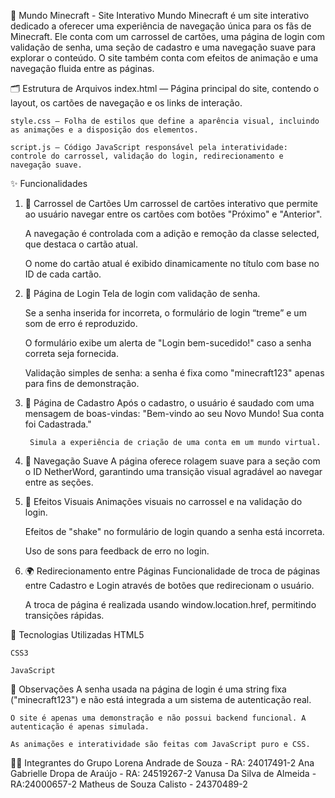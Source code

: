 🚀 Mundo Minecraft - Site Interativo
    Mundo Minecraft é um site interativo dedicado a oferecer uma experiência de navegação única para os fãs de Minecraft. Ele conta com um carrossel de cartões, uma página de login com validação de senha, uma seção de cadastro e uma navegação suave para explorar o conteúdo. O site também conta com efeitos de animação e uma navegação fluida entre as páginas.

🗂️ Estrutura de Arquivos
    index.html — Página principal do site, contendo o layout, os cartões de navegação e os links de interação.

    style.css — Folha de estilos que define a aparência visual, incluindo as animações e a disposição dos elementos.

    script.js — Código JavaScript responsável pela interatividade: controle do carrossel, validação do login, redirecionamento e navegação suave.

✨ Funcionalidades
1. 🎠 Carrossel de Cartões
    Um carrossel de cartões interativo que permite ao usuário navegar entre os cartões com botões "Próximo" e "Anterior".

    A navegação é controlada com a adição e remoção da classe selected, que destaca o cartão atual.

    O nome do cartão atual é exibido dinamicamente no título com base no ID de cada cartão.

2. 🔐 Página de Login
    Tela de login com validação de senha.

    Se a senha inserida for incorreta, o formulário de login “treme” e um som de erro é reproduzido.

    O formulário exibe um alerta de "Login bem-sucedido!" caso a senha correta seja fornecida.

    Validação simples de senha: a senha é fixa como "minecraft123" apenas para fins de demonstração.

3. 📜 Página de Cadastro
        Após o cadastro, o usuário é saudado com uma mensagem de boas-vindas: "Bem-vindo ao seu Novo Mundo! Sua conta foi Cadastrada."

        Simula a experiência de criação de uma conta em um mundo virtual.

4. 🧭 Navegação Suave
    A página oferece rolagem suave para a seção com o ID NetherWord, garantindo uma transição visual agradável ao navegar entre as seções.

5. 🌌 Efeitos Visuais
    Animações visuais no carrossel e na validação do login.

    Efeitos de "shake" no formulário de login quando a senha está incorreta.

    Uso de sons para feedback de erro no login.

6. 🌍 Redirecionamento entre Páginas
    Funcionalidade de troca de páginas entre Cadastro e Login através de botões que redirecionam o usuário.

    A troca de página é realizada usando window.location.href, permitindo transições rápidas.

🧪 Tecnologias Utilizadas
    HTML5

    CSS3

    JavaScript 

📌 Observações
    A senha usada na página de login é uma string fixa ("minecraft123") e não está integrada a um sistema de autenticação real.

    O site é apenas uma demonstração e não possui backend funcional. A autenticação é apenas simulada.

    As animações e interatividade são feitas com JavaScript puro e CSS.

👨‍💻 Integrantes do Grupo
    Lorena Andrade de Souza - RA: 24017491-2
    Ana Gabrielle Dropa de Araújo - RA: 24519267-2
    Vanusa Da Silva de Almeida - RA:24000657-2
    Matheus de Souza Calisto - 24370489-2